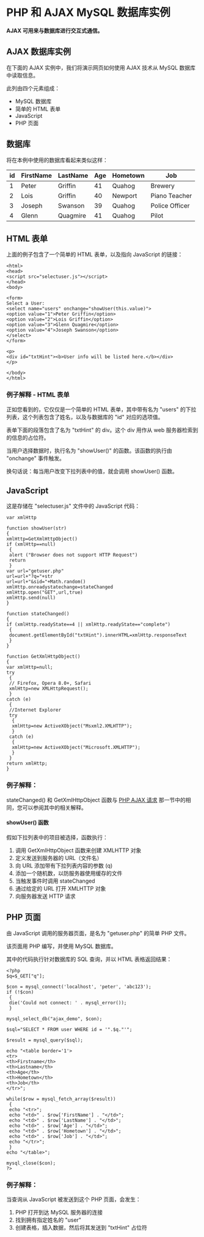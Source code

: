 
# PHP 和 AJAX MySQL 数据库实例




**AJAX 可用来与数据库进行交互式通信。**

## AJAX 数据库实例

在下面的 AJAX 实例中，我们将演示网页如何使用 AJAX 技术从 MySQL 数据库中读取信息。

此列由四个元素组成：

*   MySQL 数据库
*   简单的 HTML 表单
*   JavaScript
*   PHP 页面

## 数据库

将在本例中使用的数据库看起来类似这样：

| id | FirstName | LastName | Age | Hometown | Job |
| --- | --- | --- | --- | --- | --- |
| 1 | Peter | Griffin | 41 | Quahog | Brewery |
| 2 | Lois | Griffin | 40 | Newport | Piano Teacher |
| 3 | Joseph | Swanson | 39 | Quahog | Police Officer |
| 4 | Glenn | Quagmire | 41 | Quahog | Pilot |

## HTML 表单

上面的例子包含了一个简单的 HTML 表单，以及指向 JavaScript 的链接：

```
<html>
<head>
<script src="selectuser.js"></script>
</head>
<body>

<form>
Select a User:
<select name="users" onchange="showUser(this.value)">
<option value="1">Peter Griffin</option>
<option value="2">Lois Griffin</option>
<option value="3">Glenn Quagmire</option>
<option value="4">Joseph Swanson</option>
</select>
</form>

<p>
<div id="txtHint"><b>User info will be listed here.</b></div>
</p>

</body>
</html>
```

### 例子解释 - HTML 表单

正如您看到的，它仅仅是一个简单的 HTML 表单，其中带有名为 "users" 的下拉列表，这个列表包含了姓名，以及与数据库的 "id" 对应的选项值。

表单下面的段落包含了名为 "txtHint" 的 div。这个 div 用作从 web 服务器检索到的信息的占位符。

当用户选择数据时，执行名为 "showUser()" 的函数。该函数的执行由 "onchange" 事件触发。

换句话说：每当用户改变下拉列表中的值，就会调用 showUser() 函数。

## JavaScript

这是存储在 "selectuser.js" 文件中的 JavaScript 代码：

```
var xmlHttp

function showUser(str)
{
xmlHttp=GetXmlHttpObject()
if (xmlHttp==null)
 {
 alert ("Browser does not support HTTP Request")
 return
 }
var url="getuser.php"
url=url+"?q="+str
url=url+"&sid="+Math.random()
xmlHttp.onreadystatechange=stateChanged
xmlHttp.open("GET",url,true)
xmlHttp.send(null)
}

function stateChanged()
{
if (xmlHttp.readyState==4 || xmlHttp.readyState=="complete")
 {
 document.getElementById("txtHint").innerHTML=xmlHttp.responseText
 }
}

function GetXmlHttpObject()
{
var xmlHttp=null;
try
 {
 // Firefox, Opera 8.0+, Safari
 xmlHttp=new XMLHttpRequest();
 }
catch (e)
 {
 //Internet Explorer
 try
  {
  xmlHttp=new ActiveXObject("Msxml2.XMLHTTP");
  }
 catch (e)
  {
  xmlHttp=new ActiveXObject("Microsoft.XMLHTTP");
  }
 }
return xmlHttp;
}
```

### 例子解释：

stateChanged() 和 GetXmlHttpObject 函数与 [PHP AJAX 请求](/php/php_ajax_suggest.asp) 那一节中的相同，您可以参阅其中的相关解释。

#### showUser() 函数

假如下拉列表中的项目被选择，函数执行：

1.  调用 GetXmlHttpObject 函数来创建 XMLHTTP 对象
2.  定义发送到服务器的 URL（文件名）
3.  向 URL 添加带有下拉列表内容的参数 (q)
4.  添加一个随机数，以防服务器使用缓存的文件
5.  当触发事件时调用 stateChanged
6.  通过给定的 URL 打开 XMLHTTP 对象
7.  向服务器发送 HTTP 请求

## PHP 页面

由 JavaScript 调用的服务器页面，是名为 "getuser.php" 的简单 PHP 文件。

该页面用 PHP 编写，并使用 MySQL 数据库。

其中的代码执行针对数据库的 SQL 查询，并以 HTML 表格返回结果：

```
<?php
$q=$_GET["q"];

$con = mysql_connect('localhost', 'peter', 'abc123');
if (!$con)
 {
 die('Could not connect: ' . mysql_error());
 }

mysql_select_db("ajax_demo", $con);

$sql="SELECT * FROM user WHERE id = '".$q."'";

$result = mysql_query($sql);

echo "<table border='1'>
<tr>
<th>Firstname</th>
<th>Lastname</th>
<th>Age</th>
<th>Hometown</th>
<th>Job</th>
</tr>";

while($row = mysql_fetch_array($result))
 {
 echo "<tr>";
 echo "<td>" . $row['FirstName'] . "</td>";
 echo "<td>" . $row['LastName'] . "</td>";
 echo "<td>" . $row['Age'] . "</td>";
 echo "<td>" . $row['Hometown'] . "</td>";
 echo "<td>" . $row['Job'] . "</td>";
 echo "</tr>";
 }
echo "</table>";

mysql_close($con);
?>

```

### 例子解释：

当查询从 JavaScript 被发送到这个 PHP 页面，会发生：

1.  PHP 打开到达 MySQL 服务器的连接
2.  找到拥有指定姓名的 "user"
3.  创建表格，插入数据，然后将其发送到 "txtHint" 占位符





